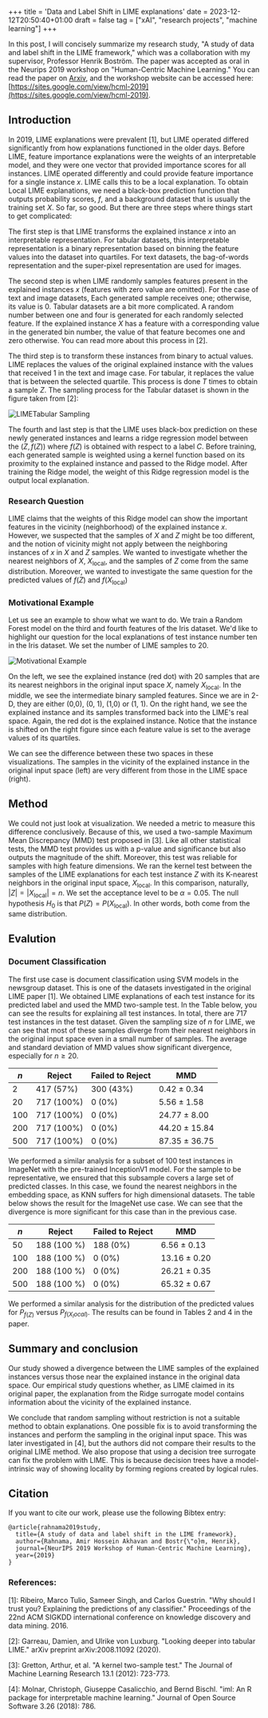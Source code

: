 +++
title = 'Data and Label Shift in LIME explanations'
date = 2023-12-12T20:50:40+01:00
draft = false
tag = ["xAI", "research projects", "machine learning"]
+++


In this post, I will concisely summarize my research study, "A study of data and label shift in the LIME framework," which was a collaboration with my supervisor, Professor Henrik Boström. The paper was accepted as oral in the Neurips 2019 workshop on "Human-Centric Machine Learning." You can read the paper on [Arxiv](https://arxiv.org/abs/1910.14421), and the workshop website can be accessed here: [https://sites.google.com/view/hcml-2019](https://sites.google.com/view/hcml-2019).

## Introduction

In 2019, LIME explanations were prevalent [1], but LIME operated differed significantly from how explanations functioned in the older days. Before LIME, feature importance explanations were the weights of an interpretable model, and they were one vector that provided importance scores for all instances. LIME operated differently and could provide feature importance for a single instance $x$. LIME calls this to be a local explanation. To obtain Local LIME explanations, we need a black-box prediction function that outputs probability scores, $f$, and a background dataset that is usually the training set $X$. So far, so good. But there are three steps where things start to get complicated: 

The first step is that LIME transforms the explained instance $x$ into an interpretable representation. For tabular datasets, this interpretable representation is a binary representation based on binning the feature values into the dataset into quartiles. For text datasets, the bag-of-words representation and the super-pixel representation are used for images. 

The second step is when LIME randomly samples features present in the explained instances $x$ (features with zero value are omitted). For the case of text and image datasets, Each generated sample receives one; otherwise, its value is 0. Tabular datasets are a bit more complicated. A random number between one and four is generated for each randomly selected feature. If the explained instance $X$ has a feature with a corresponding value in the generated bin number, the value of that feature becomes one and zero otherwise. You can read more about this process in [2].

The third step is to transform these instances from binary to actual values. LIME replaces the values of the original explained instance with the values that received 1 in the text and image case. For tabular, it replaces the value that is between the selected quartile. This process is done $T$ times to obtain a sample $Z$. The sampling process for the Tabular dataset is shown in the figure taken from [2]:

![LIMETabular Sampling](/LIME_Sampling.png)


The fourth and last step is that the LIME uses black-box prediction on these newly generated instances and learns a ridge regression model between the $(Z, f(Z))$ where $f(Z)$ is obtained with respect to a label $C$. Before training, each generated sample is weighted using a kernel function based on its proximity to the explained instance and passed to the Ridge model. After training the Ridge model, the weight of this Ridge regression model is the output local explanation.

### Research Question

LIME claims that the weights of this Ridge model can show the important features in the vicinity (neighborhood) of the explained instance $x$. However, we suspected that the samples of $X$ and $Z$ might be too different, and the notion of vicinity might not apply between the neighboring instances of $x$ in $X$ and $Z$ samples. We wanted to investigate whether the nearest neighbors of $X$, $X_{\textrm{local}}$, and the samples of $Z$ come from the same distribution.  Moreover, we wanted to investigate the same question for the predicted values of $f(Z)$ and $f(X_{\textrm{local}})$

### Motivational Example

Let us see an example to show what we want to do. We train a Random Forest model on the third and fourth features of the Iris dataset. We'd like to highlight our question for the local explanations of test instance number ten in the Iris dataset. We set the number of LIME samples to 20. 


![Motivational Example](/lime_sample_20.png)

On the left, we see the explained instance (red dot) with 20 samples that are its nearest neighbors in the original input space $X$, namely $X_{\textrm{local}}$. In the middle, we see the intermediate binary sampled features. Since we are in 2-D, they are either (0,0), (0, 1), (1,0) or (1, 1). On the right hand, we see the explained instance and its samples transformed back into the LIME's real space. Again, the red dot is the explained instance. Notice that the instance is shifted on the right figure since each feature value is set to the average values of its quartiles. 

We can see the difference between these two spaces in these visualizations. The samples in the vicinity of the explained instance in the original input space (left) are very different from those in the LIME space (right). 

## Method

We could not just look at visualization. We needed a metric to measure this difference conclusively. Because of this, we used a two-sample Maximum Mean Discrepancy (MMD) test proposed in [3]. Like all other statistical tests, the MMD test provides us with a p-value and significance but also outputs the magnitude of the shift. Moreover, this test was reliable for samples with high feature dimensions. We ran the kernel test between the samples of the LIME explanations for each test instance $Z$ with its K-nearest neighbors in the original input space, $X_{\textrm{local}}$. In this comparison, naturally, $|Z| = |X_{\textrm{local}}| = n$. We set the acceptance level to be $\alpha=0.05$. The null hypothesis $H_0$ is that $P(Z) = P(X_{\textrm{local}})$. In other words, both come from the same distribution.  


## Evalution

### Document Classification

The first use case is document classification using SVM models in the newsgroup dataset. This is one of the datasets investigated in the original LIME paper [1]. We obtained LIME explanations of each test instance for its predicted label and used the MMD two-sample test. In the Table below, you can see the results for explaining all test instances. In total, there are 717 test instances in the test dataset. Given the sampling size of $n$ for LIME, we can see that most of these samples diverge from their nearest neighbors in the original input space even in a small number of samples. The average and standard deviation of MMD values show significant divergence, especially for $n \geq 20$.


| $n$   |   Reject    | Failed to Reject |       MMD        |
| ------| ----------- |------------------|------------------|
| 2     | 417 (57%)   |    300 (43%)     |   0.42 ± 0.34    |
| 20    | 717 (100%)  |     0 (0%)       |   5.56 ± 1.58    |
| 100   | 717 (100%)  |     0 (0%)       |   24.77 ± 8.00   |
| 200   | 717 (100%)  |     0 (0%)       |   44.20 ± 15.84  |
| 500   | 717 (100%)  |     0 (0%)       |   87.35 ± 36.75  |


We performed a similar analysis for a subset of 100 test instances in ImageNet with the pre-trained InceptionV1 model. For the sample to be representative, we ensured that this subsample covers a large set of predicted classes. In this case, we found the nearest neighbors in the embedding space, as KNN suffers for high dimensional datasets. The table below shows the result for the ImageNet use case. We can see that the divergence is more significant for this case than in the previous case. 

| $n$   |   Reject     | Failed to Reject |       MMD        |
| ------| -------------|------------------|------------------|
| 50    | 188 (100 %)  |    188 (0%)      |   6.56 ± 0.13    |
| 100   | 188 (100 %)  |     0 (0%)       |   13.16 ± 0.20   |
| 200   | 188 (100 %)  |     0 (0%)       |   26.21 ± 0.35   |
| 500   | 188 (100 %)  |     0 (0%)       |   65.32 ± 0.67   |


We performed a similar analysis for the distribution of the predicted values for $P_{f(Z)}$ versus $P_{f(X_local)}$. The results can be found in Tables 2 and 4 in the paper. 

## Summary and conclusion 

Our study showed a divergence between the LIME samples of the explained instances versus those near the explained instance in the original data space. Our empirical study questions whether, as LIME claimed in its original paper, the explanation from the Ridge surrogate model contains information about the vicinity of the explained instance.   

We conclude that random sampling without restriction is not a suitable method to obtain explanations. One possible fix is to avoid transforming the instances and perform the sampling in the original input space. This was later investigated in [4], but the authors did not compare their results to the original LIME method. We also propose that using a decision tree surrogate can fix the problem with LIME. This is because decision trees have a model-intrinsic way of showing locality by forming regions created by logical rules.



## Citation

If you want to cite our work, please use the following Bibtex entry:
```
@article{rahnama2019study,
  title={A study of data and label shift in the LIME framework},
  author={Rahnama, Amir Hossein Akhavan and Bostr{\"o}m, Henrik},
  journal={NeurIPS 2019 Workshop of Human-Centric Machine Learning},
  year={2019}
}
```


### References:

[1]:  Ribeiro, Marco Tulio, Sameer Singh, and Carlos Guestrin. "Why should I trust you? Explaining the predictions of any classifier." Proceedings of the 22nd ACM SIGKDD international conference on knowledge discovery and data mining. 2016.

[2]: Garreau, Damien, and Ulrike von Luxburg. "Looking deeper into tabular LIME." arXiv preprint arXiv:2008.11092 (2020).

[3]: Gretton, Arthur, et al. "A kernel two-sample test." The Journal of Machine Learning Research 13.1 (2012): 723-773.

[4]: Molnar, Christoph, Giuseppe Casalicchio, and Bernd Bischl. "iml: An R package for interpretable machine learning." Journal of Open Source Software 3.26 (2018): 786.